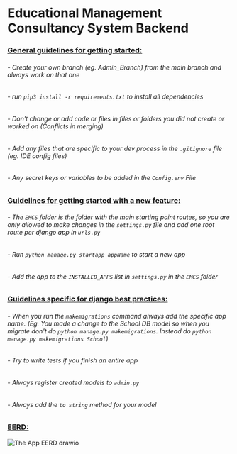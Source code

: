 # Educational Management Consultancy System Backend

### <ins>General guidelines for getting started:</ins>
###### - Create your own branch (eg. Admin_Branch) from the main branch and always work on that one
###### - run `pip3 install -r requirements.txt` to install all dependencies
###### - Don't change or add code or files in files or folders you did not create or worked on (Conflicts in merging)
###### - Add any files that are specific to your dev process in the `.gitignore` file (eg. IDE config files)
###### - Any secret keys or variables to be added in the `Config.env` File

### <ins> Guidelines for getting started with a new feature:</ins>
###### - The `EMCS` folder is the folder with the main starting point routes, so you are only allowed to make changes in the `settings.py` file and add one root route per django app in `urls.py`
###### - Run `python manage.py startapp appName` to start a new app
###### - Add the app to the `INSTALLED_APPS` list in `settings.py` in the `EMCS` folder



### <ins>Guidelines specific for django best practices:</ins>
###### - When you run the `makemigrations` command always add the specific app name. (Eg. You made a change to the School DB model so when you migrate don't do `python manage.py makemigrations`. Instead do `python manage.py makemigrations School`)
###### - Try to write tests if you finish an entire app
###### - Always register created models to `admin.py`
###### - Always add the `to string` method for your model


### <ins>EERD:</ins>
![The App EERD drawio](https://user-images.githubusercontent.com/83036619/197565953-5f26f2f4-ad59-4e9a-bd25-7beafad34e85.png)
